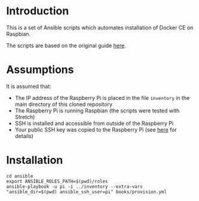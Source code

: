 # Introduction

This is a set of Ansible scripts which automates installation of Docker CE on Raspbian.

The scripts are based on the original guide [here](https://docs.docker.com/install/linux/docker-ce/debian/).


# Assumptions

It is assumed that:
* The IP address of the Raspberry Pi is placed in the file `inventory` in the main directory of this cloned repository
* The Raspberry Pi is running Raspbian (the scripts were tested with Stretch)
* SSH is installed and accessible from outside of the Raspberry Pi
* Your public SSH key was copied to the Raspberry Pi
  (see [here](https://www.raspberrypi.org/documentation/remote-access/ssh/passwordless.md) for details)

# Installation

```shell
cd ansible
export ANSIBLE_ROLES_PATH=$(pwd)/roles
ansible-playbook -u pi -i ../inventory --extra-vars "ansible_dir=$(pwd) ansible_ssh_user=pi" books/provision.yml
```
